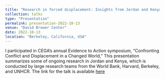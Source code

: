 ```yaml
---
title: "Research in forced displacement: Insights from Jordan and Kenya"
collection: talks
type: "Presentation"
permalink: presentation-2022-10-13
venue: "David Brower Center"
date: 2022-10-13
location: "Berkeley, California, USA"
---
```

 
I participated in CEGA’s annual Evidence to Action symposium, “Confronting Conflict and Displacement in a Changed World,” This presentation summarizes some of ongoing research in Jordan and Kenya, which is conducted by large research teams from the World Bank, Harvard, Berkeley, and UNHCR.
The link for the talk is available [here](https://youtu.be/VOC_--aNS0g?t=908)
